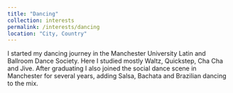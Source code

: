 ```yaml
---
title: "Dancing"
collection: interests
permalink: /interests/dancing
location: "City, Country"
---
```


I started my dancing journey in the Manchester University Latin and Ballroom Dance Society. Here I studied mostly Waltz, Quickstep, Cha Cha and Jive. After graduating I also joined the social dance scene in Manchester for several years, adding Salsa, Bachata and Brazilian dancing to the mix.
